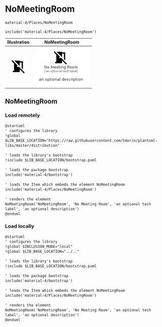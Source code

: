 # NoMeetingRoom


```text
material-4/Places/NoMeetingRoom
```

```text
include('material-4/Places/NoMeetingRoom')
```



| Illustration | NoMeetingRoom |
| :---: | :---: |
| ![illustration for Illustration](../../material-4/Places/NoMeetingRoom.png) | ![illustration for NoMeetingRoom](../../material-4/Places/NoMeetingRoom.Local.png) |




## NoMeetingRoom

### Load remotely
```plantuml
@startuml
' configures the library
!global $LIB_BASE_LOCATION="https://raw.githubusercontent.com/tmorin/plantuml-libs/master/distribution"

' loads the library's bootstrap
!include $LIB_BASE_LOCATION/bootstrap.puml

' loads the package bootstrap
include('material-4/bootstrap')

' loads the Item which embeds the element NoMeetingRoom
include('material-4/Places/NoMeetingRoom')

' renders the element
NoMeetingRoom('NoMeetingRoom', 'No Meeting Room', 'an optional tech label', 'an optional description')
@enduml
```

### Load locally
```plantuml
@startuml
' configures the library
!global $INCLUSION_MODE="local"
!global $LIB_BASE_LOCATION="../.."

' loads the library's bootstrap
!include $LIB_BASE_LOCATION/bootstrap.puml

' loads the package bootstrap
include('material-4/bootstrap')

' loads the Item which embeds the element NoMeetingRoom
include('material-4/Places/NoMeetingRoom')

' renders the element
NoMeetingRoom('NoMeetingRoom', 'No Meeting Room', 'an optional tech label', 'an optional description')
@enduml
```

